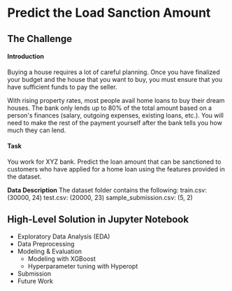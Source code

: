# Predict the Load Sanction Amount

## The Challenge

#### Introduction
Buying a house requires a lot of careful planning. Once you have finalized your budget and the house that you want to buy, you must ensure that you have sufficient funds to pay the seller.

With rising property rates, most people avail home loans to buy their dream houses. The bank only lends up to 80% of the total amount based on a person's finances (salary, outgoing expenses, existing loans, etc.). You will need to make the rest of the payment yourself after the bank tells you how much they can lend.

#### Task
You work for XYZ bank. Predict the loan amount that can be sanctioned to customers who have applied for a home loan using the features provided in the dataset.

**Data Description**
The dataset folder contains the following:
train.csv: (30000, 24)
test.csv: (20000, 23)
sample_submission.csv: (5, 2)

## High-Level Solution in Jupyter Notebook
- Exploratory Data Analysis (EDA)
- Data Preprocessing
- Modeling & Evaluation
	- Modeling with XGBoost
	- Hyperparameter tuning with Hyperopt
- Submission
- Future Work


